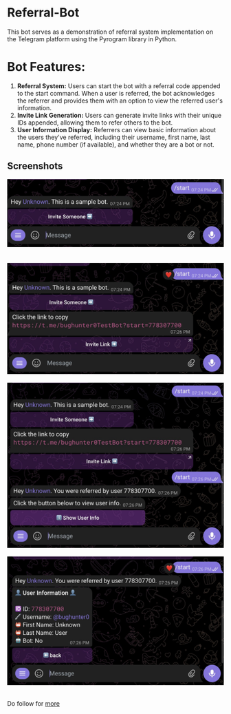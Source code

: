# Referral-Bot
 This bot serves as a demonstration of referral system implementation on the Telegram platform using the Pyrogram library in Python.
 
# Bot Features:

1. **Referral System:** Users can start the bot with a referral code appended to the start command. When a user is referred, the bot acknowledges the referrer and provides them with an option to view the referred user's information.
2. **Invite Link Generation:** Users can generate invite links with their unique IDs appended, allowing them to refer others to the bot.
3. **User Information Display:** Referrers can view basic information about the users they've referred, including their username, first name, last name, phone number (if available), and whether they are a bot or not.

## Screenshots

<img src='./assets/1.jpg'/><br><br><br>
<img src='./assets/2.jpg'/><br><br>
<img src='./assets/3.jpg'/><br><br>
<img src='./assets/4.jpg'/><br><br>


Do follow for [more](https://github.com/nuhmanpk) 
